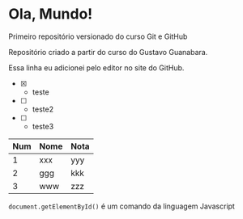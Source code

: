 # Ola, Mundo!
 Primeiro repositório versionado do curso Git e GitHub

 Repositório criado a partir do curso do Gustavo Guanabara.

Essa linha eu adicionei pelo editor no site do GitHub.

- [x] - teste
- [ ] - teste2
- [ ] - teste3

Num | Nome | Nota
---|---|---
1 | xxx | yyy
2 | ggg | kkk
3 | www | zzz

`document.getElementById()` é um comando da linguagem Javascript
